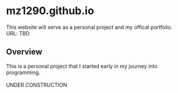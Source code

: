 # mz1290.github.io

This website will serve as a personal project and my offical portfolio.<br>
URL: TBD

## Overview
This is a personal project that I started early in my journey into programming.
<br><br>
UNDER CONSTRUCTION